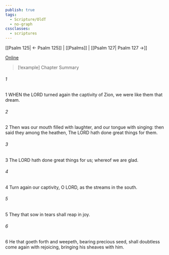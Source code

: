 ```yaml
---
publish: true
tags:
  - Scripture/OldT
  - no-graph
cssclasses:
  - scriptures
---
```

[[Psalm 125| ← Psalm 125]] | [[Psalms]] | [[Psalm 127| Psalm 127 →]]

[Online](https://churchofjesuschrist.org/study/scriptures/ot/ps/126?lang=eng)

>[!example] Chapter Summary
>
###### 1
1 WHEN the LORD turned again the captivity of Zion, we were like them that dream.
###### 2
2 Then was our mouth filled with laughter, and our tongue with singing: then said they among the heathen, The LORD hath done great things for them.
###### 3
3 The LORD hath done great things for us; whereof we are glad.
###### 4
4 Turn again our captivity, O LORD, as the streams in the south.
###### 5
5 They that sow in tears shall reap in joy.
###### 6
6 He that goeth forth and weepeth, bearing precious seed, shall doubtless come again with rejoicing, bringing his sheaves with him.



